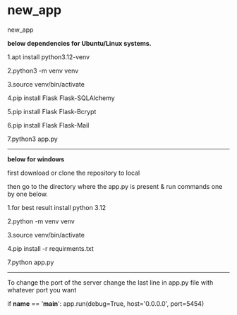 # new_app
new_app

**below dependencies for Ubuntu/Linux systems.**

1.apt install python3.12-venv

2.python3 -m venv venv

3.source venv/bin/activate

4.pip install Flask Flask-SQLAlchemy

5.pip install Flask Flask-Bcrypt

6.pip install Flask Flask-Mail

7.python3 app.py



--------------------------------------------

**below for windows**

first download or clone the repository to local

then go to the directory where the app.py is present & run commands one by one below.

1.for best result install python 3.12

2.python -m venv venv

3.source venv/bin/activate

4.pip install -r requirments.txt

7.python app.py

---------------------------------------------

To change the port of the server 
change the last line in app.py file with whatever port you want

if __name__ == '__main__':
    app.run(debug=True, host='0.0.0.0', port=5454)

